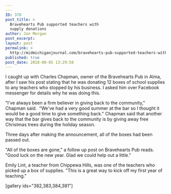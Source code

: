 ```yaml
---
---
ID: 378
post_title: >
  Bravehearts Pub supported teachers with
  supply donations
author: Jon Morgan
post_excerpt:
layout: post
permalink: >
  http://midmichiganjournal.com/bravehearts-pub-supported-teachers-with-supply-donations
published: true
post_date: 2018-08-05 13:29:58
---
```

I caught up with Charles Chapman, owner of the Bravehearts Pub in Alma, after I saw his post stating that he was donating 12 boxes of school supplies to any teachers who stopped by his business. I asked him over Facebook messenger for details why he was doing this.

"I've always been a firm believer in giving back to the community," Chapman said.  "We've had a very good summer at the bar so I thought it would be a good time to give something back." Chapman said that another way that the bar gives back to the community is by giving away free Christmas trees during the holiday season.

Three days after making the announcement, all of the boxes had been passed out.

"All of the boxes are gone," a follow up post on Bravehearts Pub reads. "Good luck on the new year. Glad we could help out a little."

Emily Lint, a teacher from Chippewa Hills, was one of the teachers who picked up a box of supplies. "This is a great way to kick off my first year of teaching."

[gallery ids="382,383,384,381"]

&nbsp;